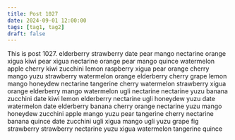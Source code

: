 ```yaml
---
title: Post 1027
date: 2024-09-01 12:00:00
tags: [tag1, tag2]
draft: false
---
```

This is post 1027.
elderberry
strawberry
date
pear
mango
nectarine
orange
xigua
kiwi
pear
xigua
nectarine
orange
pear
mango
quince
watermelon
apple
cherry
kiwi
zucchini
lemon
raspberry
xigua
pear
orange
cherry
mango
yuzu
strawberry
watermelon
orange
elderberry
cherry
grape
lemon
mango
honeydew
nectarine
tangerine
cherry
watermelon
strawberry
xigua
orange
elderberry
mango
watermelon
ugli
nectarine
nectarine
yuzu
banana
zucchini
date
kiwi
lemon
elderberry
nectarine
ugli
honeydew
yuzu
date
watermelon
date
elderberry
banana
cherry
orange
nectarine
yuzu
mango
honeydew
zucchini
apple
mango
yuzu
pear
tangerine
cherry
nectarine
banana
quince
date
zucchini
ugli
xigua
mango
ugli
yuzu
grape
fig
strawberry
strawberry
nectarine
yuzu
xigua
watermelon
tangerine
quince

